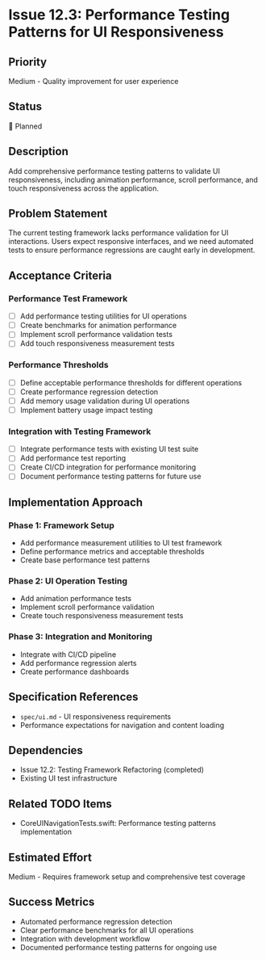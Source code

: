 # Issue 12.3: Performance Testing Patterns for UI Responsiveness

## Priority
Medium - Quality improvement for user experience

## Status
🔄 Planned

## Description
Add comprehensive performance testing patterns to validate UI responsiveness, including animation performance, scroll performance, and touch responsiveness across the application.

## Problem Statement
The current testing framework lacks performance validation for UI interactions. Users expect responsive interfaces, and we need automated tests to ensure performance regressions are caught early in development.

## Acceptance Criteria

### Performance Test Framework
- [ ] Add performance testing utilities for UI operations
- [ ] Create benchmarks for animation performance
- [ ] Implement scroll performance validation tests
- [ ] Add touch responsiveness measurement tests

### Performance Thresholds
- [ ] Define acceptable performance thresholds for different operations
- [ ] Create performance regression detection
- [ ] Add memory usage validation during UI operations
- [ ] Implement battery usage impact testing

### Integration with Testing Framework
- [ ] Integrate performance tests with existing UI test suite
- [ ] Add performance test reporting
- [ ] Create CI/CD integration for performance monitoring
- [ ] Document performance testing patterns for future use

## Implementation Approach

### Phase 1: Framework Setup
- Add performance measurement utilities to UI test framework
- Define performance metrics and acceptable thresholds
- Create base performance test patterns

### Phase 2: UI Operation Testing
- Add animation performance tests
- Implement scroll performance validation
- Create touch responsiveness measurement tests

### Phase 3: Integration and Monitoring
- Integrate with CI/CD pipeline
- Add performance regression alerts
- Create performance dashboards

## Specification References
- `spec/ui.md` - UI responsiveness requirements
- Performance expectations for navigation and content loading

## Dependencies
- Issue 12.2: Testing Framework Refactoring (completed)
- Existing UI test infrastructure

## Related TODO Items
- CoreUINavigationTests.swift: Performance testing patterns implementation

## Estimated Effort
Medium - Requires framework setup and comprehensive test coverage

## Success Metrics
- Automated performance regression detection
- Clear performance benchmarks for all UI operations
- Integration with development workflow
- Documented performance testing patterns for ongoing use
